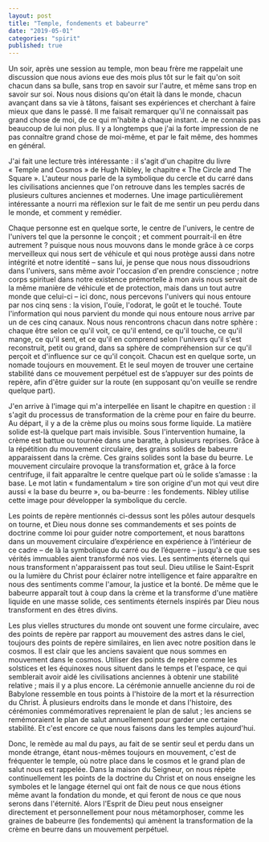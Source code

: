 ```yaml
---
layout: post
title: "Temple, fondements et babeurre"
date: "2019-05-01"
categories: "spirit"
published: true
---
```




Un soir, après une session au temple, mon beau frère me rappelait une discussion que nous avions eue des mois plus tôt sur le fait qu'on soit chacun dans sa bulle, sans trop en savoir sur l'autre, et même sans trop en savoir sur soi. Nous nous disions qu'on était là dans le monde, chacun avançant dans sa vie à tâtons, faisant ses expériences et cherchant à faire mieux que dans le passé. Il me faisait remarquer qu'il ne connaissait pas grand chose de moi, de ce qui m'habite à chaque instant. Je ne connais pas beaucoup de lui non plus. Il y a longtemps que j'ai la forte impression de ne pas connaître grand chose de moi-même, et par le fait même, des hommes en général.

J'ai fait une lecture très intéressante : il s'agit d'un chapitre du livre « Temple and Cosmos » de Hugh Nibley, le chapitre « The Circle and The Square ». L'auteur nous parle de la symbolique du cercle et du carré dans les civilisations anciennes que l'on retrouve dans les temples sacrés de plusieurs cultures anciennes et modernes. Une image particulièrement intéressante a nourri ma réflexion sur le fait de me sentir un peu perdu dans le monde, et comment y remédier.

Chaque personne est en quelque sorte, le centre de l'univers, le centre de l'univers tel que la personne le conçoit ; et comment pourrait-il en être autrement ? puisque nous nous mouvons dans le monde grâce à ce corps merveilleux qui nous sert de véhicule et qui nous protège aussi dans notre intégrité et notre identité – sans lui, je pense que nous nous dissoudrions dans l'univers, sans même avoir l'occasion d'en prendre conscience ; notre corps spirituel dans notre existence prémortelle à mon avis nous servait de la même manière de véhicule et de protection, mais dans un tout autre monde que celui-ci – ici donc, nous percevons l'univers qui nous entoure par nos cinq sens : la vision, l'ouïe, l'odorat, le goût et le touché. Toute l'information qui nous parvient du monde qui nous entoure nous arrive par un de ces cinq canaux. Nous nous rencontrons chacun dans notre sphère : chaque être selon ce qu'il voit, ce qu'il entend, ce qu'il touche, ce qu'il mange, ce qu'il sent, et ce qu'il en comprend selon l'univers qu'il s'est reconstruit, petit ou grand, dans sa sphère de compréhension sur ce qu'il perçoit et d'influence sur ce qu'il conçoit. Chacun est en quelque sorte, un nomade toujours en mouvement. Et le seul moyen de trouver une certaine stabilité dans ce mouvement perpétuel est de s’appuyer sur des points de repère, afin d'être guider sur la route (en supposant qu'on veuille se rendre quelque part).

J'en arrive à l'image qui m'a interpellée en lisant le chapitre en question : il s'agit du processus de transformation de la crème pour en faire du beurre. Au départ, il y a de la crème plus ou moins sous forme liquide. La matière solide est-là quelque part mais invisible. Sous l'intervention humaine, la crème est battue ou tournée dans une baratte, à plusieurs reprises. Grâce à la répétition du mouvement circulaire, des grains solides de babeurre apparaissent dans la crème. Ces grains solides sont la base du beurre. Le mouvement circulaire provoque la transformation et, grâce à la force centrifuge, il fait apparaître le centre quelque part où le solide s’amasse : la base. Le mot latin « fundamentalum » tire son origine d'un mot qui veut dire aussi « la base du beurre », ou ba-beurre : les fondements. Nibley utilise cette image pour développer la symbolique du cercle.

Les points de repère mentionnés ci-dessus sont les pôles autour desquels on tourne, et Dieu nous donne ses commandements et ses points de doctrine comme  loi pour guider notre comportement, et nous barattons dans un mouvement circulaire d’expérience en expérience à l’intérieur de ce cadre – de là la symbolique du carré ou de l’équerre – jusqu'à ce que ses vérités immuables aient transformé nos vies.
Les sentiments éternels qui nous transforment n'apparaissent pas tout seul. Dieu utilise le Saint-Esprit ou la lumière du Christ pour éclairer notre intelligence et faire apparaître en nous des sentiments comme l'amour, la justice et la bonté. De même que le babeurre apparaît tout à coup dans la crème et la transforme d'une matière liquide en une masse solide, ces sentiments éternels inspirés par Dieu nous transforment en des êtres divins.

Les plus vielles structures du monde ont souvent une forme circulaire, avec des points de repère par rapport au mouvement des astres dans le ciel, toujours des points de repère similaires, en lien avec notre position dans le cosmos. Il est clair que les anciens savaient que nous sommes en mouvement dans le cosmos.
Utiliser des points de repère comme les solstices et les équinoxes nous situent dans le temps et l'espace, ce qui semblerait avoir aidé les civilisations anciennes à obtenir une stabilité relative ; mais il y a plus encore. La cérémonie annuelle ancienne du roi de Babylone ressemble en tous points à l'histoire de la mort et la résurrection du Christ. À plusieurs endroits dans le monde et dans l'histoire, des cérémonies commémoratives reprenaient le plan de salut ; les anciens se remémoraient le plan de salut annuellement pour garder une certaine stabilité. Et c'est encore ce que nous faisons dans les temples aujourd'hui.

Donc, le remède au mal du pays, au fait de se sentir seul et perdu dans un monde étrange, étant nous-mêmes toujours en mouvement, c'est de fréquenter le temple, où notre place dans le cosmos et le grand plan de salut nous est rappelée. Dans la maison du Seigneur, on nous répète continuellement les points de la doctrine du Christ et on nous enseigne les symboles et le langage éternel qui ont fait de nous ce que nous étions même avant la fondation du monde, et qui feront de nous ce que nous serons dans l'éternité. Alors l'Esprit de Dieu peut nous enseigner directement et personnellement pour nous métamorphoser, comme les graines de babeurre (les fondements) qui amènent la transformation de la crème en beurre dans un mouvement perpétuel.
